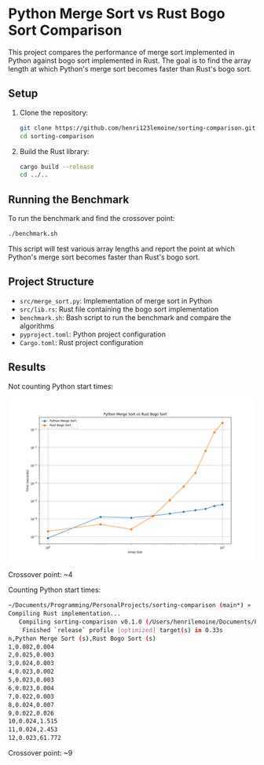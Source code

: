 # Python Merge Sort vs Rust Bogo Sort Comparison

This project compares the performance of merge sort implemented in Python against bogo sort implemented in Rust. The goal is to find the array length at which Python's merge sort becomes faster than Rust's bogo sort.

## Setup

1. Clone the repository:
   ```bash
   git clone https://github.com/henri123lemoine/sorting-comparison.git
   cd sorting-comparison
   ```

2. Build the Rust library:
   ```bash
   cargo build --release
   cd ../..
   ```

## Running the Benchmark

To run the benchmark and find the crossover point:

```bash
./benchmark.sh
```

This script will test various array lengths and report the point at which Python's merge sort becomes faster than Rust's bogo sort.

## Project Structure

- `src/merge_sort.py`: Implementation of merge sort in Python
- `src/lib.rs`: Rust file containing the bogo sort implementation
- `benchmark.sh`: Bash script to run the benchmark and compare the algorithms
- `pyproject.toml`: Python project configuration
- `Cargo.toml`: Rust project configuration

## Results

Not counting Python start times:

![Sorting Comparison](assets/sorting_comparison.png)

Crossover point: ~4

Counting Python start times:

```bash
~/Documents/Programming/PersonalProjects/sorting-comparison (main*) » ./benchmark.sh      henrilemoine@Henris-MacBook-Pro
Compiling Rust implementation...
   Compiling sorting-comparison v0.1.0 (/Users/henrilemoine/Documents/Programming/PersonalProjects/sorting-comparison)
    Finished `release` profile [optimized] target(s) in 0.33s
n,Python Merge Sort (s),Rust Bogo Sort (s)
1,0.082,0.004
2,0.025,0.003
3,0.024,0.003
4,0.023,0.002
5,0.023,0.003
6,0.023,0.004
7,0.022,0.003
8,0.024,0.007
9,0.022,0.026
10,0.024,1.515
11,0.024,2.453
12,0.023,61.772
```

Crossover point: ~9

